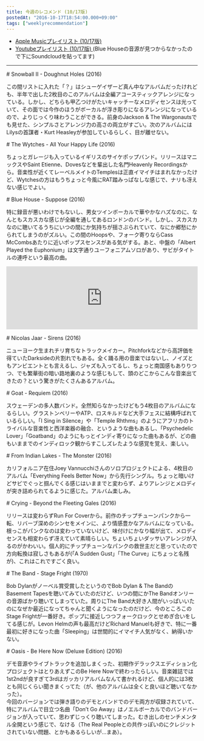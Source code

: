 ```yaml
---
title: 今週のレコメンド (10/17版)
postedAt: "2016-10-17T18:54:00.000+09:00"
tags: ["weeklyrecommendation"]
---
```


* [Apple Musicプレイリスト (10/17版)](https://itunes.apple.com/jp/playlist/jin-zhounorekomendo-10-17ban/idpl.de0ba177aaa446afaba932ce72ff1142)
* [Youtubeプレイリスト (10/17版) ](https://www.youtube.com/playlist?list=PLegnWsUgQayeOVq2JpPL5-qJKjTZxMYNy)(Blue Houseの音源が見つからなかったので下にSoundcloudを貼ってます)

---

\# Snowball II - Doughnut Holes (2016)

この間リストに入れた「？」はシューゲイザーど真ん中なアルバムだったけれども、半年で出した2枚目のこのアルバムは全編アコースティックアレンジになっている。しかし、どちらも甲乙つけがたいキャッチーなメロディセンスは光っていて、その面では今作のほうがボーカルが浮き彫りになるアレンジになっているので、よりじっくり味わうことができる。前身のJackson & The Wargonautsでも見せた、シンプルさとアレンジ力の高さの両立がすごい。次のアルバムにはLilysの首謀者・Kurt Heasleyが参加しているらしく、目が離せない。

\# The Wytches - All Your Happy Life (2016)

ちょっとガレージも入っているイギリスのサイケポップバンド。リリースはマニックスやSaint Etienne、Dovesなどを輩出した名門Heavenly Recordingsから。音楽性が近くてレーベルメイトのTemplesは正直イマイチはまれなかったけど、Wytchesの方はもうちょっと今風にRAT踏みっぱなしな感じで、ナリも冴えない感じでよい。

\# Blue House - Suppose (2016)

特に録音が悪いわけでもないし、男女ツインボーカルで華やかなハズなのに、なんともスカスカな感じが全編を通してあるロンドンのバンド。しかし、スカスカなのに聴いてるうちにいつの間にか気持ちが揺さぶられていて、なにか郷愁にかられてしまうのがズルい。この間のHoopsや、フォーク寄りならCass McCombsあたりに近いポップスセンスがある気がする。あと、中盤の「Albert Played the Euphonium」は文字通りユーフォニアムソロがあり、サビがタイトルの連呼という最高の曲。

<iframe width="100%" height="166" scrolling="no" frameborder="no" src="https://w.soundcloud.com/player/?url=https%3A//api.soundcloud.com/tracks/269247816&amp;color=ff5500&amp;auto_play=false&amp;hide_related=false&amp;show_comments=true&amp;show_user=true&amp;show_reposts=false"></iframe>  

\# Nicolas Jaar - Sirens (2016)

ニューヨーク生まれチリ育ちなトラックメイカー。Pitchforkなどから高評価を得ていたDarksideの片割れでもある。全く踊る用の音楽ではないし、ノイズともアンビエントとも言えるし、ジャズも入ってるし、ちょっと南国感もありりつつ、でも繁華街の暗い路地裏のような感じもして、頭のどこからこんな音楽出てきたの？という驚きがたくさんあるアルバム。

\# Goat - Requiem (2016)

スウェーデンの多人数バンド。全然知らなかったけどもう4枚目のアルバムになるらしい。グラストンベリーやATP、ロスキルドなど大手フェスに結構呼ばれているらしい。「I Sing in Silence」や「Temple Rhthms」のようにアフリカのトライバルな音楽性と西洋楽器の融合、というような曲もあるし、「Psychedelic Lover」「Goatband」のようにもっとインディ寄りになった曲もあるが、どの曲もいままでのインディロック観からすこしズレたような感覚を覚え、楽しい。

\# From Indian Lakes - The Monster (2016)

カリフォルニア在住Joey Vannucchiさんのソロプロジェクトによる、4枚目のアルバム「Everything Feels Better Now」から先行シングル。ちょっと暗いけどサビでぐっと掴んでくる感じはいままでと変わらず、よりアレンジとメロディが突き詰められてるように感じた。アルバム楽しみ。

\# Crying - Beyond the Fleeting Gales (2016)

リリースは変わらずRun For Coverから。前作のチップチューンパンクから一転、リバーブ深めのシンセをメインに、より情感豊かなアルバムになっている。根っこがパンクなのは変わっていないけど、味付けにかなり幅が出て、メロディセンスも相変わらず冴えていて素晴らしい。ちょいちょいダッサいアレンジが入るのがかわいい。個人的にチップチューンなパンクの救世主だと思っていたので方向転換は寂しさもあるが(「A Sudden Gust」「The Curve」にちょっと名残が)、これはこれですごく良い。

\# The Band - Stage Fright (1970)

Bob Dylanがノーベル賞受賞したというのでBob Dylan & The BandのBasement Tapesを聴いてみていたのだけど、いつの間にかThe Bandオンリーの音源ばかり聴いてしまっていた。周りにThe Band大好き人間がいっぱいいたのになぜか最近になってちゃんと聞くようになったのだけど、今のところこのStage Frightが一番好き。ポップに接近しつつフォークロックとせめぎ合いをしてる感じが。Levon Helmの声も最高だけどRichard Manuelも好きで、特に一番最初に好きになった曲「Sleeping」は世間的にイマイチ人気がなく、納得いかない。

\# Oasis - Be Here Now (Deluxe Edition) (2016)

デモ音源やライブトラックを追加しまくった、初期作デラックスエディション化プロジェクトはとりあえずこのBe Here Nowで終わったらしい。音楽雑誌では1st2ndが良すぎて3rdはガッカリアルバムなんて書かれるけど、個人的には3枚とも同じくらい聞きまくってた（が、他のアルバムは全くと良いほど聴いてなかった）。  
今回のバージョンでは弾き語りのデモとバンドでのデモ両方が収録されていて、特にアルバムで目立つ名曲「Don’t Go Away」はノエルボーカルでのバンドバージョンが入っていて、思わずじっくり聴いてしまった。むき出しのセンチメンタル全開という感じで、なける（The Real Peopleとの共作っぽいのにクレジットされていない問題、とかもあるらしいが…まあ）。
